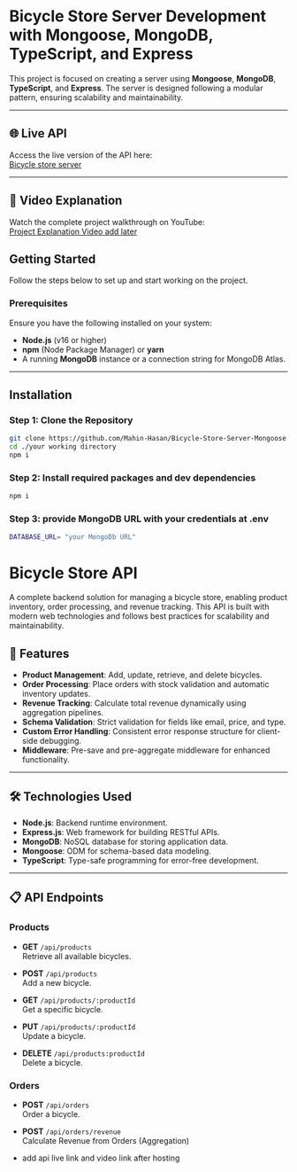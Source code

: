 
# Bicycle Store Server Development with Mongoose, MongoDB, TypeScript, and Express

This project is focused on creating a server using **Mongoose**, **MongoDB**, **TypeScript**, and **Express**. The server is designed following a modular pattern, ensuring scalability and maintainability.

---
## 🌐 Live API  
Access the live version of the API here:  
[Bicycle store server](https://bicycle-store-server.vercel.app/)  

---

## 🎥 Video Explanation  
Watch the complete project walkthrough on YouTube:  
[Project Explanation Video add later](https://youtube.com/example)

## Getting Started

Follow the steps below to set up and start working on the project.

### Prerequisites

Ensure you have the following installed on your system:

- **Node.js** (v16 or higher)
- **npm** (Node Package Manager) or **yarn**
- A running **MongoDB** instance or a connection string for MongoDB Atlas.

---

## Installation

### Step 1: Clone the Repository

```bash
git clone https://github.com/Mahin-Hasan/Bicycle-Store-Server-Mongoose.git 
cd ./your working directory
npm i
```
### Step 2: Install required packages and dev dependencies

```bash
npm i
```
### Step 3: provide MongoDB URL with your credentials at .env

```bash
DATABASE_URL= "your MongoDb URL"
```
# Bicycle Store API

A complete backend solution for managing a bicycle store, enabling product inventory, order processing, and revenue tracking. This API is built with modern web technologies and follows best practices for scalability and maintainability.

## 🚀 Features

- **Product Management**: Add, update, retrieve, and delete bicycles.
- **Order Processing**: Place orders with stock validation and automatic inventory updates.
- **Revenue Tracking**: Calculate total revenue dynamically using aggregation pipelines.
- **Schema Validation**: Strict validation for fields like email, price, and type.
- **Custom Error Handling**: Consistent error response structure for client-side debugging.
- **Middleware**: Pre-save and pre-aggregate middleware for enhanced functionality.

---

## 🛠️ Technologies Used

- **Node.js**: Backend runtime environment.
- **Express.js**: Web framework for building RESTful APIs.
- **MongoDB**: NoSQL database for storing application data.
- **Mongoose**: ODM for schema-based data modeling.
- **TypeScript**: Type-safe programming for error-free development.

---

## 📋 API Endpoints

### Products
- **GET** `/api/products`  
  Retrieve all available bicycles.

- **POST** `/api/products`  
  Add a new bicycle.  
  
- **GET** `/api/products/:productId`  
  Get a specific bicycle.  

- **PUT** `/api/products/:productId`  
  Update a bicycle.  

- **DELETE** `/api/products:productId`  
  Delete a bicycle.  
  
### Orders
- **POST** `/api/orders`  
  Order a bicycle.  

- **POST** `/api/orders/revenue`  
  Calculate Revenue from Orders (Aggregation) 

- add api live link and video link after hosting
